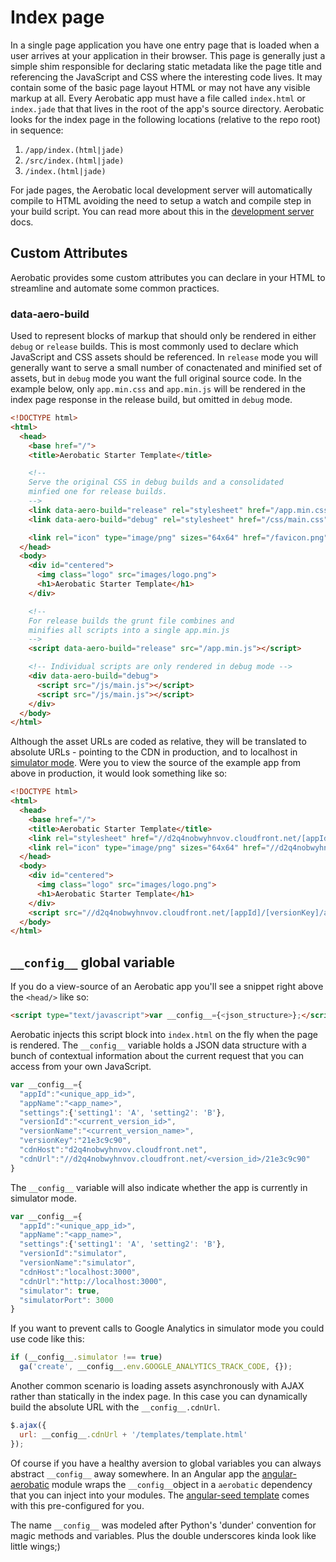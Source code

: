 # Index page
In a single page application you have one entry page that is loaded when a user arrives at your application in their browser. This page is generally just a simple shim responsible for declaring static metadata like the page title and referencing the JavaScript and CSS where the interesting code lives. It may contain some of the basic page layout HTML or may not have any visible markup at all. Every Aerobatic app must have a file called `index.html` or `index.jade` that  that lives in the root of the app's source directory. Aerobatic looks for the index page in the following locations (relative to the repo root) in sequence:

1. `/app/index.(html|jade)`
2. `/src/index.(html|jade)`
3. `/index.(html|jade)`

For jade pages, the Aerobatic local development server will automatically compile to HTML avoiding the need to setup a watch and compile step in your build script.  You can read more about this in the [development server](/docs/develpement-server) docs.

## Custom Attributes
Aerobatic provides some custom attributes you can declare in your HTML to streamline and automate some common practices. 

### data-aero-build
Used to represent blocks of markup that should only be rendered in either `debug` or `release` builds. This is most commonly used to declare which JavaScript and CSS assets should be referenced. In `release` mode you will generally want to serve a small number of conactenated and minified set of assets, but in `debug` mode you want the full original source code. In the example below, only `app.min.css` and `app.min.js` will be rendered in the index page response in the release build, but omitted in `debug` mode.

```html
<!DOCTYPE html>
<html>
  <head>
  	<base href="/">
    <title>Aerobatic Starter Template</title>

    <!--
    Serve the original CSS in debug builds and a consolidated
    minfied one for release builds.
    -->
    <link data-aero-build="release" rel="stylesheet" href="/app.min.css">
    <link data-aero-build="debug" rel="stylesheet" href="/css/main.css">

    <link rel="icon" type="image/png" sizes="64x64" href="/favicon.png">
  </head>
  <body>
    <div id="centered">
      <img class="logo" src="images/logo.png">
      <h1>Aerobatic Starter Template</h1>
    </div>

    <!--
    For release builds the grunt file combines and
    minifies all scripts into a single app.min.js
    -->
    <script data-aero-build="release" src="/app.min.js"></script>

    <!-- Individual scripts are only rendered in debug mode -->
    <div data-aero-build="debug">
      <script src="/js/main.js"></script>
      <script src="/js/main.js"></script>
    </div>
  </body>
</html>
```

Although the asset URLs are coded as relative, they will be translated to absolute URLs - pointing to the CDN in production, and to localhost in [simulator mode](/docs/simulator-mode). Were you to view the source of the example app from above in production, it would look something like so:

```html
<!DOCTYPE html>
<html>
  <head>
  	<base href="/">
    <title>Aerobatic Starter Template</title>
    <link rel="stylesheet" href="//d2q4nobwyhnvov.cloudfront.net/[appId]/[versionKey]/app.min.css">
    <link rel="icon" type="image/png" sizes="64x64" href="//d2q4nobwyhnvov.cloudfront.net/[appId]/[versionKey]/favicon.png">
  </head>
  <body>
    <div id="centered">
      <img class="logo" src="images/logo.png">
      <h1>Aerobatic Starter Template</h1>
    </div>
    <script src="//d2q4nobwyhnvov.cloudfront.net/[appId]/[versionKey]/app.min.js"></script>
  </body>
</html>
```

## `__config__` global variable
If you do a view-source of an Aerobatic app you'll see a snippet right above the `<head/>` like so:

```html
<script type="text/javascript">var __config__={<json_structure>};</script>
```
Aerobatic injects this script block into `index.html` on the fly when the page is rendered. The `__config__` variable holds a JSON data structure with a bunch of contextual information about the current request that you can access from your own JavaScript. 

```js
var __config__={
  "appId":"<unique_app_id>",
  "appName":"<app_name>",
  "settings":{'setting1': 'A', 'setting2': 'B'},
  "versionId":"<current_version_id>",
  "versionName":"<current_version_name>",
  "versionKey":"21e3c9c90",
  "cdnHost":"d2q4nobwyhnvov.cloudfront.net",
  "cdnUrl":"//d2q4nobwyhnvov.cloudfront.net/<version_id>/21e3c9c90"
}
```

The `__config__` variable will also indicate whether the app is currently in simulator mode.

```js
var __config__={
  "appId":"<unique_app_id>",
  "appName":"<app_name>",
  "settings":{'setting1': 'A', 'setting2': 'B'},
  "versionId":"simulator",
  "versionName":"simulator",
  "cdnHost":"localhost:3000",
  "cdnUrl":"http://localhost:3000",
  "simulator": true,
  "simulatorPort": 3000
}
```

If you want to prevent calls to Google Analytics in simulator mode you could use code like this:
```javascript
if (__config__.simulator !== true)
  ga('create', __config__.env.GOOGLE_ANALYTICS_TRACK_CODE, {});
```

Another common scenario is loading assets asynchronously with AJAX rather than statically in the index page. In this case you can dynamically build the absolute URL with the `__config__.cdnUrl`.

```js
$.ajax({
  url: __config__.cdnUrl + '/templates/template.html'
});
```

Of course if you have a healthy aversion to global variables you can always abstract `__config__` away somewhere. In an Angular app the [angular-aerobatic](https://www.npmjs.org/package/angular-aerobatic) module wraps the `__config__`object in a `aerobatic` dependency that you can inject into your modules. The [angular-seed template](https://github.com/aerobatic/angular-seed) comes with this pre-configured for you.

The name `__config__` was modeled after Python's 'dunder' convention for magic methods and variables. Plus the double underscores kinda look like little wings;)
